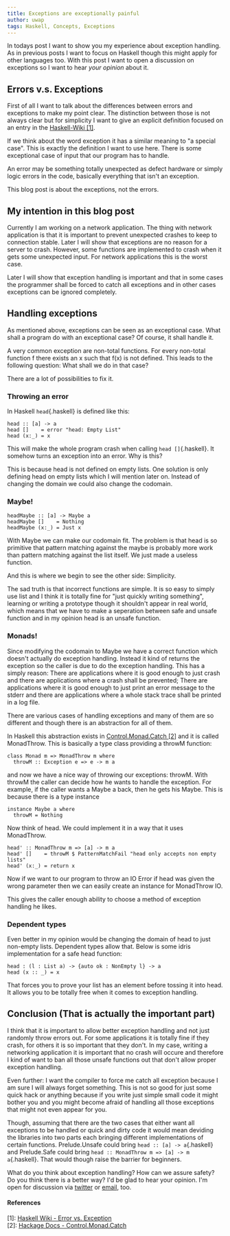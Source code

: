 ```yaml
---
title: Exceptions are exceptionally painful
author: uwap
tags: Haskell, Concepts, Exceptions
---
```


In todays post I want to show you my experience about
exception handling. As in previous posts I want to focus on Haskell
though this might apply for other languages too.
With this post I want to open a discussion on exceptions so I want to hear
*your opinion* about it.

## Errors v.s. Exceptions

First of all I want to talk about the differences between errors and exceptions to
make my point clear. The distinction between those is not always clear but for
simplicity I want to give an explicit definition focused on an entry in the
[Haskell-Wiki \[1\]][1].

If we think about the word exception it has a similar meaning to "a special case".
This is exactly the definition I want to use here. There is some exceptional case
of input that our program has to handle.

An error may be something totally unexpected as defect hardware or simply
logic errors in the code, basically everything that isn't an exception.

This blog post is about the exceptions, not the errors.

<!--more-->

## My intention in this blog post

Currently I am working on a network application. The thing with network application is
that it is important to prevent unexpected crashes to keep to connection stable.
Later I will show that exceptions are no reason for a server to crash.
However, some functions are implemented to crash when it gets some unexpected input.
For network applications this is the worst case.

Later I will show that exception handling is important and that in
some cases the programmer shall be forced to catch all exceptions
and in other cases exceptions can be ignored completely.

## Handling exceptions

As mentioned above, exceptions can be seen as an exceptional case.
What shall a program do with an exceptional case? Of course, it shall handle it.

A very common exception are non-total functions. For every non-total function f
there exists an x such that f(x) is not defined. This leads to the following question:
What shall we do in that case?

There are a lot of possibilities to fix it.

### Throwing an error

In Haskell `head`{.haskell} is defined like this:

```{.haskell .numberLines}
head :: [a] -> a
head []    = error "head: Empty List"
head (x:_) = x
```

This will make the whole program crash when calling `head []`{.haskell}.
It somehow turns an exception into an error. Why is this?

This is because head is not defined on empty lists. One solution is only
defining head on empty lists which I will mention later on. Instead of
changing the domain we could also change the codomain.

### Maybe!

```{.haskell .numberLines}
headMaybe :: [a] -> Maybe a
headMaybe []    = Nothing
headMaybe (x:_) = Just x
```

With Maybe we can make our codomain fit. The problem is that head is
so primitive that pattern matching against the maybe is probably more
work than pattern matching against the list itself. We just made a useless function.

And this is where we begin to see the other side: Simplicity.

The sad truth is that incorrect functions are simple. It is so easy to simply use
list and I think it is totally fine for "just quickly writing something", learning
or writing a prototype though it shouldn't appear in real world, which means
that we have to make a seperation between safe and unsafe function and in my opinion
head is an unsafe function.

### Monads!

Since modifying the codomain to Maybe we have a correct function
which doesn't actually do exception handling. Instead it kind of
returns the exception so the caller is due to do the exception handling.
This has a simply reason: There are applications where it is good enough to just
crash and there are applications where a crash shall be prevented; There are
applications where it is good enough to just print an error message to the stderr
and there are applications where a whole stack trace shall be printed in a log file.

There are various cases of handling exceptions and many of them are so different and
though there is an abstraction for all of them.

In Haskell this abstraction exists in [Control.Monad.Catch \[2\]][2] and it is called MonadThrow.
This is basically a type class providing a throwM function:

```{.haskell .numberLines}
class Monad m => MonadThrow m where
  throwM :: Exception e => e -> m a
```

and now we have a nice way of throwing our exceptions: throwM.
With throwM the caller can decide how he wants to handle the exception.
For example, if the caller wants a Maybe a back, then he gets his Maybe.
This is because there is a type instance

```{.haskell .numberLines}
instance Maybe a where
  throwM = Nothing
```

Now think of head. We could implement it in a way that it uses MonadThrow.

```{.haskell .numberLines}
head' :: MonadThrow m => [a] -> m a
head' []    = throwM $ PatternMatchFail "head only accepts non empty lists"
head' (x:_) = return x
```

Now if we want to our program to throw an IO Error if head was given the wrong parameter
then we can easily create an instance for MonadThrow IO.

This gives the caller enough ability to choose a method of exception handling he likes.

### Dependent types

Even better in my opinion would be changing the domain of head to just non-empty lists.
Dependent types allow that. Below is some idris implementation for a safe head function:

```{.idris .numberLines}
head : (l : List a) -> {auto ok : NonEmpty l} -> a
head (x :: _) = x
```

That forces you to prove your list has an element before tossing it into head.
It allows you to be totally free when it comes to exception handling.

## Conclusion (That is actually the important part)

I think that it is important to allow better exception handling and not just randomly
throw errors out. For some applications it is totally fine if they crash, for others
it is so important that they don't. In my case, writing a networking application
it is important that no crash will occure and therefore I kind of want to ban all those
unsafe functions out that don't allow proper exception handling.

Even further: I want the compiler to force me catch all exception because I am sure I will
always forget something. This is not so good for just some quick hack or anything because
if you write just simple small code it might bother you and you might become afraid of handling
all those exceptions that might not even appear for you.

Though, assuming that there are the two cases that either want all exceptions to be handled or
quick and dirty code it would mean deviding the libraries into two parts each bringing different
implementations of certain functions. Prelude.Unsafe could bring `head :: [a] -> a`{.haskell} and
Prelude.Safe could bring `head :: MonadThrow m => [a] -> m a`{.haskell}. That would though raise the
barrier for beginners.

What do you think about exception handling? How can we assure safety? Do you think there is a better way?
I'd be glad to hear your opinion. I'm open for discussion via [twitter](http://twitter.com/TheUwap) or
[email](mailto:me@uwap.name), too.

#### References

\[1\]: [Haskell Wiki - Error vs. Exception][1]    
\[2\]: [Hackage Docs - Control.Monad.Catch][2]

[1]: https://wiki.haskell.org/Error_vs._Exception
[2]: https://hackage.haskell.org/package/exceptions-0.8.0.2/docs/Control-Monad-Catch.html#t:MonadThrow
